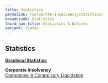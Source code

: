 ```yaml
---
title: Statistics
permalink: /corporate-insolvency/statistics/
breadcrumb: Statistics
third_nav_title: Statistics & Notices
variant: tiptap
---
```

<h2>Statistics</h2>
<p><strong><u>Graphical Statistics</u></strong>
</p>
<p><strong>Corporate Insolvency</strong>
<br><a href="/files/CWU statistics/Companies_Liquidation_2025__June_.pdf" rel="noopener nofollow" target="_blank">Companies in Compulsory Liquidation</a>
<br>
</p>